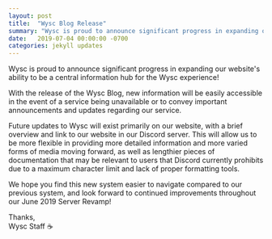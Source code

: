 ```yaml
---
layout: post
title:  "Wysc Blog Release"
summary: "Wysc is proud to announce significant progress in expanding our website's ability to be a central information hub for the Wysc experience!"
date:   2019-07-04 00:00:00 -0700
categories: jekyll updates
---
```

Wysc is proud to announce significant progress in expanding our website's ability to be a central information hub for the Wysc experience!

With the release of the Wysc Blog, new information will be easily accessible in the event of a service being unavailable or to convey important announcements and updates regarding our service.

Future updates to Wysc will exist primarily on our website, with a brief overview and link to our website in our Discord server. This will allow us to be more flexible in providing more detailed information and more varied forms of media moving forward, as well as lengthier pieces of documentation that may be relevant to users that Discord currently prohibits due to a maximum character limit and lack of proper formatting tools.

We hope you find this new system easier to navigate compared to our previous system, and look forward to continued improvements throughout our June 2019 Server Revamp!

Thanks,<br>
Wysc Staff ☕
